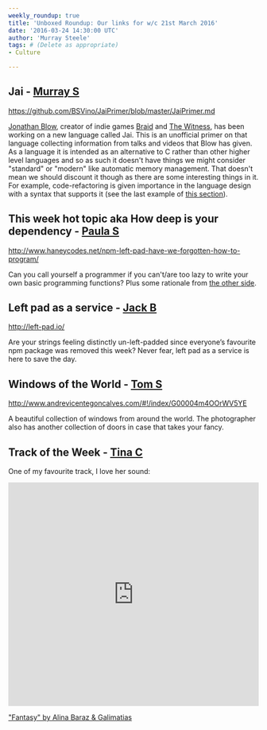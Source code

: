 ```yaml
---
weekly_roundup: true
title: 'Unboxed Roundup: Our links for w/c 21st March 2016'
date: '2016-03-24 14:30:00 UTC'
author: 'Murray Steele'
tags: # (Delete as appropriate)
- Culture

---
```


## Jai - [Murray S](/people#murray-steele)

https://github.com/BSVino/JaiPrimer/blob/master/JaiPrimer.md

[Jonathan Blow](https://twitter.com/Jonathan_Blow), creator of indie games [Braid](http://braid-game.com/) and [The Witness](http://the-witness.net/), has been working on a new language called Jai.  This is an unofficial primer on that language collecting information from talks and videos that Blow has given.  As a language it is intended as an alternative to C rather than other higher level languages and so as such it doesn't have things we might consider "standard" or "modern" like automatic memory management.  That doesn't mean we should discount it though as there are some interesting things in it.  For example, code-refactoring is given importance in the language design with a syntax that supports it (see the last example of [this section](https://github.com/BSVino/JaiPrimer/blob/master/JaiPrimer.md#code-refactoring)).

## This week hot topic aka How deep is your dependency - [Paula S](/people#paula-stepinska)

http://www.haneycodes.net/npm-left-pad-have-we-forgotten-how-to-program/

Can you call yourself a programmer if you can't/are too lazy to write your own basic programming functions? Plus some rationale from [the other side](https://github.com/sindresorhus/ama/issues/10#issuecomment-117766328).

## Left pad as a service - [Jack B](/people#jack-bracewell)

http://left-pad.io/

Are your strings feeling distinctly un-left-padded since everyone’s favourite npm package was removed this week? Never fear, left pad as a service is here to save the day.

## Windows of the World - [Tom S](/people#tom-sabin)

http://www.andrevicentegoncalves.com/#!/index/G00004m4OOrWV5YE

A beautiful collection of windows from around the world. The photographer also has another collection of doors in case that takes your fancy.

## Track of the Week - [Tina C](https://twitter.com/itstinachan)

One of my favourite track, I love her sound:

<iframe width="100%" height="450" scrolling="no" frameborder="no" src="https://w.soundcloud.com/player/?url=https%3A//api.soundcloud.com/tracks/169170570&amp;auto_play=false&amp;hide_related=false&amp;show_comments=true&amp;show_user=true&amp;show_reposts=false&amp;visual=true"></iframe>

["Fantasy" by Alina Baraz & Galimatias](https://soundcloud.com/alinabaraz/alina-baraz-galimatias-fantasy-1)
